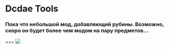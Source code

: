 # Dcdae Tools
### Пока что небольшой мод, добавляющий рубины. Возможно, скоро он будет более чем модом на пару предметов...
===
![](https://i.postimg.cc/gJnYkrqp/2025-06-26-15-31-25.png)
